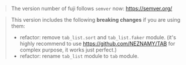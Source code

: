 > The version number of fuji follows `semver` now: https://semver.org/

> This version includes the following **breaking changes** if you are using them:
> - refactor: remove `tab_list.sort` and `tab_list.faker` module. (it's highly recommend to use https://github.com/NEZNAMY/TAB for complex purpose, it works just perfect.)
> - refactor: rename `tab_list` module to `tab` module.
